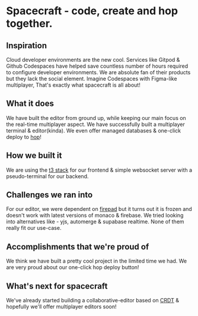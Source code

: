 # Spacecraft - code, create and hop together.

## Inspiration
Cloud developer environments are the new cool. Services like Gitpod & Github Codespaces have helped save countless number of hours required to configure developer environments. We are absolute fan of their products but they lack the social element. Imagine Codespaces with Figma-like multiplayer, That's exactly what spacecraft is all about!

## What it does
We have built the editor from ground up, while keeping our main focus on the real-time multiplayer aspect. We have successfully built a multiplayer terminal & editor(kinda). We even offer managed databases & one-click deploy to [hop](https://hop.io)!

## How we built it
We are using the [t3 stack](https://create.t3.gg/) for our frontend & simple websocket server with a pseudo-terminal for our backend.

## Challenges we ran into
For our editor, we were dependent on [firepad](https://firepad.io) but it turns out it is frozen and doesn't work with latest versions of monaco & firebase. We tried looking into alternatives like - yjs, automerge & supabase realtime. None of them really fit our use-case. 

## Accomplishments that we're proud of
We think we have built a pretty cool project in the limited time we had. We are very proud about our one-click hop deploy button!

## What's next for spacecraft
We've already started building a collaborative-editor based on [CRDT](https://wikipedia.org/wiki/Conflict-free_replicated_data_type) & hopefully we'll offer multiplayer editors soon!
